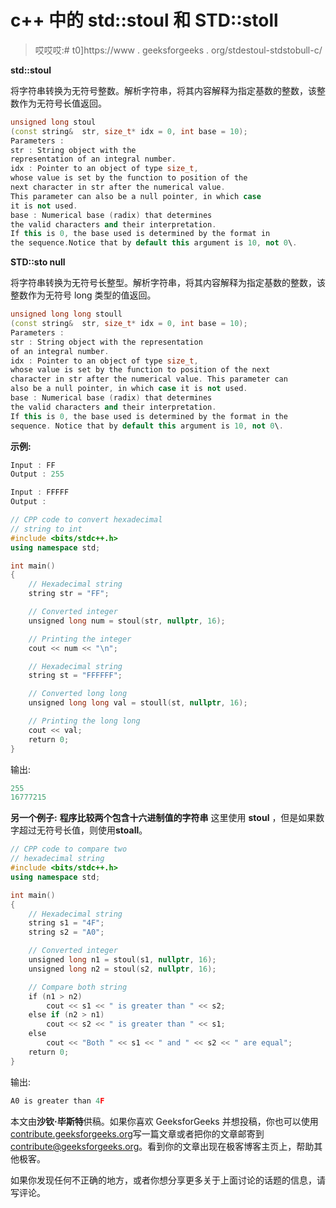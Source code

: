 # c++ 中的 std::stoul 和 STD::stoll

> 哎哎哎:# t0]https://www . geeksforgeeks . org/stdestoul-stdstobull-c/

**std::stoul**

将字符串转换为无符号整数。解析字符串，将其内容解释为指定基数的整数，该整数作为无符号长值返回。

```cpp
unsigned long stoul 
(const string&  str, size_t* idx = 0, int base = 10);
Parameters :
str : String object with the 
representation of an integral number.
idx : Pointer to an object of type size_t, 
whose value is set by the function to position of the 
next character in str after the numerical value.
This parameter can also be a null pointer, in which case
it is not used.
base : Numerical base (radix) that determines
the valid characters and their interpretation.
If this is 0, the base used is determined by the format in
the sequence.Notice that by default this argument is 10, not 0\. 

```

**STD::sto null**

将字符串转换为无符号长整型。解析字符串，将其内容解释为指定基数的整数，该整数作为无符号 long 类型的值返回。

```cpp
unsigned long long stoull 
(const string&  str, size_t* idx = 0, int base = 10);
Parameters :
str : String object with the representation 
of an integral number.
idx : Pointer to an object of type size_t,
whose value is set by the function to position of the next 
character in str after the numerical value. This parameter can 
also be a null pointer, in which case it is not used.
base : Numerical base (radix) that determines 
the valid characters and their interpretation.
If this is 0, the base used is determined by the format in the
sequence. Notice that by default this argument is 10, not 0\. 

```

**示例:**

```cpp
Input : FF
Output : 255

Input : FFFFF
Output : 

```

```cpp
// CPP code to convert hexadecimal
// string to int
#include <bits/stdc++.h>
using namespace std;

int main()
{
    // Hexadecimal string
    string str = "FF";

    // Converted integer
    unsigned long num = stoul(str, nullptr, 16);

    // Printing the integer
    cout << num << "\n";

    // Hexadecimal string
    string st = "FFFFFF";

    // Converted long long
    unsigned long long val = stoull(st, nullptr, 16);

    // Printing the long long
    cout << val;
    return 0;
}
```

输出:

```cpp
255
16777215

```

**另一个例子:** **程序比较两个包含十六进制值的字符串**
这里使用 **stoul** ，但是如果数字超过无符号长值，则使用**stoall**。

```cpp
// CPP code to compare two
// hexadecimal string
#include <bits/stdc++.h>
using namespace std;

int main()
{
    // Hexadecimal string
    string s1 = "4F";
    string s2 = "A0";

    // Converted integer
    unsigned long n1 = stoul(s1, nullptr, 16);
    unsigned long n2 = stoul(s2, nullptr, 16);

    // Compare both string
    if (n1 > n2)
        cout << s1 << " is greater than " << s2;
    else if (n2 > n1)
        cout << s2 << " is greater than " << s1;
    else
        cout << "Both " << s1 << " and " << s2 << " are equal";
    return 0;
}
```

输出:

```cpp
A0 is greater than 4F

```

本文由**沙钦·毕斯特**供稿。如果你喜欢 GeeksforGeeks 并想投稿，你也可以使用[contribute.geeksforgeeks.org](http://www.contribute.geeksforgeeks.org)写一篇文章或者把你的文章邮寄到 contribute@geeksforgeeks.org。看到你的文章出现在极客博客主页上，帮助其他极客。

如果你发现任何不正确的地方，或者你想分享更多关于上面讨论的话题的信息，请写评论。